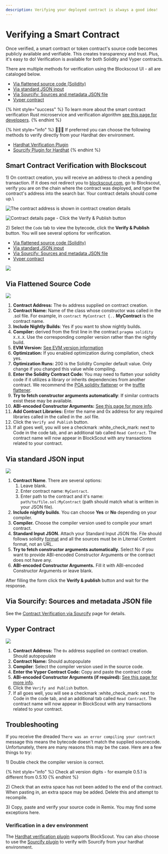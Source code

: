 ```yaml
---
description: Verifying your deployed contract is always a good idea!
---
```


# Verifying a Smart Contract

Once verified, a smart contract or token contract's source code becomes publicly available and verifiable. This creates transparency and trust. Plus, it's easy to do! Verification is available for both Solidity and Vyper contracts.&#x20;

There are multiple methods for verification using the Blockscout UI - all are cataloged below.&#x20;

* [Via flattened source code (Solidity)](./#via-flattened-source-code)
* [Via standard JSON input](./#via-standard-json-input)
* [Via Sourcify: Sources and metadata JSON file](contracts-verification-via-sourcify.md)
* [Vyper contract](./#vyper-contract)

{% hint style="success" %}
To learn more about the smart contract verification Rust microservice and verification algorithm [see this page for developers](../../for-developers/information-and-settings/smart-contract-verification.md).
{% endhint %}

{% hint style="info" %}
👷🏻‍♂️ If preferred you can choose the following methods to verify directly from your Hardhat dev environment.&#x20;

* [Hardhat Verification Plugin](hardhat-verification-plugin.md)
* [Sourcify Plugin for Hardhat](sourcify-plugin-for-hardhat.md)
{% endhint %}

## Smart Contract Verification with Blockscout

1\) On contract creation, you will receive an address to check a pending transaction. If it does not redirect you to [blockscout.com](https://blockscout.com/), go to Blockscout, verify you are on the chain where the contract was deployed, and type the contract's address into the search bar. Your contract details should come up.\


![The contract address is shown in contract creation details](../../.gitbook/assets/contract\_address.png)

![Contract details page - Click the Verify & Publish button](../../.gitbook/assets/verity.png)

2\) Select the `Code` tab to view the bytecode, click the **Verify & Publish** button. You will see several options for verification.

* [Via flattened source code (Solidity)](./#via-flattened-source-code)
* [Via standard JSON input](./#via-standard-json-input)
* [Via Sourcify: Sources and metadata JSON file](contracts-verification-via-sourcify.md)
* [Vyper contract](./#vyper-contract)

![](../../.gitbook/assets/verification-1.png)

## Via Flattened Source Code

![](../../.gitbook/assets/flattened-code.png)

1. **Contract Address:** The `0x` address supplied on contract creation.&#x20;
2. **Contract Name:** Name of the class whose constructor was called in the .sol file. For example, in `contract MyContract {..` **MyContract** is the contract name.&#x20;
3. **Include Nightly Builds**: Yes if you want to show nightly builds.
4. **Compiler:** derived from the first line in the contract `pragma solidity X.X.X`. Use the corresponding compiler version rather than the nightly build.
5. **EVM Version:** [See EVM version information](../../for-developers/evm-version-information.md)
6. **Optimization:** If you enabled optimization during compilation, check yes.
7. **Optimization Runs:** 200 is the Solidity Compiler default value. Only change if you changed this value while compiling.
8. &#x20;**Enter the Solidity Contract Code:** You may need to flatten your solidity code if it utilizes a library or inherits dependencies from another contract. We recommend the [POA solidity flattener](https://github.com/poanetwork/solidity-flattener) or the [truffle flattener](https://www.npmjs.com/package/truffle-flattener).
9. **Try to fetch constructor arguments automatically**: If similar contracts exist these may be available.
10. **ABI-encoded Constructor Arguments:** [See this page for more info](../abi-encoded-constructor-arguments.md).
11. **Add Contract Libraries:** Enter the name and 0x address for any required libraries called in the called in the .sol file.
12. Click the `Verify and Publish` button.
13. If all goes well, you will see a checkmark :white\_check\_mark: next to Code in the code tab, and an additional tab called `Read Contract`. The contract name will now appear in BlockScout with any transactions related to your contract.

## Via standard JSON input

![](../../.gitbook/assets/standard-json.png)

1. **Contract Name**. There are several options:
   1. Leave blank.
   2. Enter contract name: `MyContract`.
   3. Enter path to the contract and it's name: `path/to/file.sol:MyContract` (path should match what is written in your JSON file).
2. **Include nightly builds**. You can choose **Yes** or **No** depending on your compiler.
3. **Compiler.** Choose the compiler version used to compile your smart contract.
4. **Standard Input JSON.** Attach your Standard Input JSON file. File should follows solidity [format](https://docs.soliditylang.org/en/latest/using-the-compiler.html#input-description) and all the sources must be in Liternal Content format, not an URL.
5. **Try to fetch constructor arguments automatically.** Select No if you want to provide ABI-encoded Constructor Arguments or the contract does not have any.
6. **ABI-encoded Constructor Arguments.** Fill it with ABI-encoded Constructor Arguments or leave blank.

After filling the form click the **Verify & publish** button and wait for the response.

## Via Sourcify: Sources and metadata JSON file

See the [Contract Verification via Sourcify](contracts-verification-via-sourcify.md) page for details.

## Vyper Contract

![](../../.gitbook/assets/vyper.png)

1. **Contract Address:** The `0x` address supplied on contract creation. Should autopopulate
2. **Contract Name:** Should autopopulate
3. **Compiler**: Select the compiler version used in the source code.
4. **Enter the Vyper Contract Code:** Copy and paste the contract code
5. **ABI-encoded Constructor Arguments (if required):**  [See this page for more info](../abi-encoded-constructor-arguments.md).
6. Click the `Verify and Publish` button.
7. If all goes well, you will see a checkmark :white\_check\_mark: next to Code in the code tab, and an additional tab called `Read Contract`. The contract name will now appear in BlockScout with any transactions related to your contract.

## Troubleshooting

If you receive the dreaded `There was an error compiling your contract` message this means the bytecode doesn't match the supplied sourcecode. Unfortunately, there are many reasons this may be the case. Here are a few things to try:

1\) Double check the compiler version is correct.

{% hint style="info" %}
Check all version digits - for example 0.5.1 is different from 0.5.10
{% endhint %}

2\) Check that an extra space has not been added to the end of the contract. When pasting in, an extra space may be added. Delete this and attempt to recompile.

3\) Copy, paste and verify your source code in Remix. You may find some exceptions here.

### Verification in a dev environment

The [Hardhat verification plugin](hardhat-verification-plugin.md) supports BlockScout. You can also choose to use the [Sourcify plugin](sourcify-plugin-for-hardhat.md) to verify with Sourcify from your hardhat environment.
